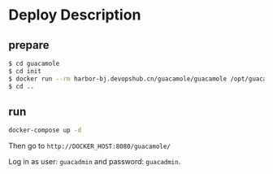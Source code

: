 # Deploy Description

## prepare

```bash
$ cd guacamole
$ cd init 
$ docker run --rm harbor-bj.devopshub.cn/guacamole/guacamole /opt/guacamole/bin/initdb.sh --postgres > initdb.sql
$ cd ..
```

## run

```bash
docker-compose up -d
```

Then go to `http://DOCKER_HOST:8080/guacamole/`

Log in as user: `guacadmin` and password: `guacadmin`.
